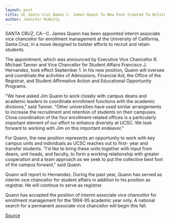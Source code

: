 ```yaml
---
layout: post
title: UC Santa Cruz Names C. James Quann To New Post Created To Bolster Student Recruitment And Retention
author: Jennifer McNulty
---
```


SANTA CRUZ, CA--C. James Quann has been appointed interim  associate vice chancellor for enrollment management at the  University of California, Santa Cruz, in a move designed to bolster  efforts to recruit and retain students.

The appointment, which was announced by Executive Vice  Chancellor R. Michael Tanner and Vice Chancellor for Student Affairs  Francisco J. Hernandez, took effect September 1. In his new position,  Quann will oversee and coordinate the activities of Admissions,  Financial Aid, the Office of the Registrar, and Student Affirmative  Action and Educational Opportunity Programs.

"We have asked Jim Quann to work closely with campus deans  and academic leaders to coordinate enrollment functions with the  academic divisions," said Tanner. "Other universities have used  similar arrangements to increase the recruitment and retention of  students on their campuses. Close coordination of the four  enrollment-related offices is a particularly important element of  our effort to enhance diversity at UCSC. We look forward to working  with Jim on this important endeavor."

For Quann, the new position represents an opportunity to work  with key campus units and individuals as UCSC reaches out to first- year and transfer students. "I'd like to bring these units together  with input from deans, unit heads, and faculty, to form a working  relationship with greater cooperation and a team approach as we  seek to put the collective best foot of the campus forward," said  Quann.

Quann will report to Hernandez. During the past year, Quann has  served as interim vice chancellor for student affairs in addition to  his position as registrar. He will continue to serve as registrar.

Quann has accepted the position of interim associate vice  chancellor for enrollment management for the 1994-95 academic  year only. A national search for a permanent associate vice  chancellor will begin this fall.

[Source](http://www1.ucsc.edu/news_events/press_releases/archive/94-95/09-94/092994-UCSC_creates_new_po.html "Permalink to 092994-UCSC_creates_new_po")
